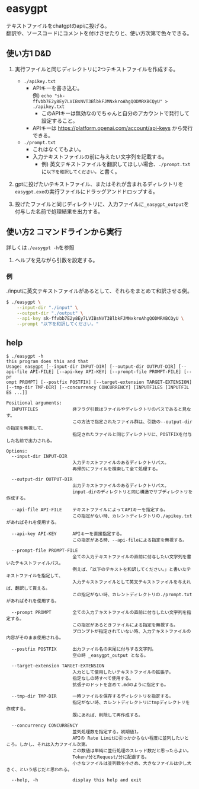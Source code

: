 # easygpt

テキストファイルをchatgptのapiに投げる。  
翻訳や、ソースコードにコメントを付けさせたりと、使い方次第で色々できる。


## 使い方1 D&D

1. 実行ファイルと同じディレクトリに2つテキストファイルを作成する。
	* `./apikey.txt`
		* APIキーを書き込む。  
		例) `echo "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" > ./apikey.txt`
            * このAPIキーは無効なのでちゃんと自分のアカウントで発行して設定すること。
		* APIキーは https://platform.openai.com/account/api-keys から発行できる。
	* `./prompt.txt`
		* これはなくてもよい。
		* 入力テキストファイルの前に与えたい文字列を記載する。
			* 例) 英文テキストファイルを翻訳してほしい場合、`./prompt.txt`に`以下を和訳してください。`と書く。

1. gptに投げたいテキストファイル、またはそれが含まれるディレクトリを`easygpt.exe`の実行ファイルにドラッグアンドドロップする。
1. 投げたファイルと同じディレクトリに、入力ファイルに`_easygpt_output`を付与した名前で処理結果を出力する。


## 使い方2 コマンドラインから実行

詳しくは`./easygpt -h`を参照

1. ヘルプを見ながら引数を設定する。

### 例

./inputに英文テキストファイルがあるとして、それらをまとめて和訳させる例。

```sh
$ ./easygpt \
	--input-dir "./input" \
	--output-dir "./output" \
	--api-key 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 \
	--prompt "以下を和訳してください。" 
```

## help

```
$ ./easygpt -h
this program does this and that
Usage: easygpt [--input-dir INPUT-DIR] [--output-dir OUTPUT-DIR] [--api-file API-FILE] [--api-key API-KEY] [--prompt-file PROMPT-FILE] [--pr
ompt PROMPT] [--postfix POSTFIX] [--target-extension TARGET-EXTENSION] [--tmp-dir TMP-DIR] [--concurrency CONCURRENCY] [INPUTFILES [INPUTFIL
ES ...]]

Positional arguments:
  INPUTFILES             非フラグ引数はファイルやディレクトリのパスであると見なす。
                         この方法で指定されたファイル群は、引数の--output-dirの指定を無視して、
                         指定されたファイルと同じディレクトリに、POSTFIXを付与した名前で出力される。

Options:
  --input-dir INPUT-DIR
                         入力テキストファイルのあるディレクトリパス。
                         再帰的にファイルを検索して全て処理する。

  --output-dir OUTPUT-DIR
                         出力テキストファイルのあるディレクトリパス。
                         input-dirのディレクトリと同じ構造でサブディレクトリを作成する。

  --api-file API-FILE    テキストファイルによってAPIキーを指定する。
                         この指定がない時、カレントディレクトリの./apikey.txtがあればそれを使用する。

  --api-key API-KEY      APIキーを直接指定する。
                         この指定がある時、--api-fileによる指定を無視する。

  --prompt-file PROMPT-FILE
                         全ての入力テキストファイルの直前に付与したい文字列を書いたテキストファイルパス。
                         例えば、「以下のテキストを和訳してください。」と書いたテキストファイルを指定して、
                         入力テキストファイルとして英文テキストファイルを与えれば、翻訳して貰える。
                         この指定がない時、カレントディレクトリの./prompt.txtがあればそれを使用する。

  --prompt PROMPT        全ての入力テキストファイルの直前に付与したい文字列を指定する。
                         この指定があるときファイルによる指定を無視する。
                         プロンプトが指定されていない時、入力テキストファイルの内容がそのまま使用される。

  --postfix POSTFIX      出力ファイル名の末尾に付与する文字列。
                         空の時 _easygpt_output となる。

  --target-extension TARGET-EXTENSION
                         入力として使用したいテキストファイルの拡張子。
                         指定なしの時すべて使用する。
                         拡張子のドットを含めて.mdのように指定する。

  --tmp-dir TMP-DIR      一時ファイルを保存するディレクトリを指定する。
                         指定がない時、カレントディレクトリにtmpディレクトリを作成する。
                         既にあれば、削除して再作成する。

  --concurrency CONCURRENCY
                         並列処理数を指定する。初期値1。
                         APIの Rate Limitに引っかからない程度に並列したいところ。しかし、それは入力ファイル次第。
                         この数値は単純に並行処理のスレッド数だと思ったらよい。
                         Token/分とRequest/分に配慮する。
                         小さなファイルは並列数を小さめ、大きなファイルは少し大きく、という感じだと思われる。

  --help, -h             display this help and exit
```
